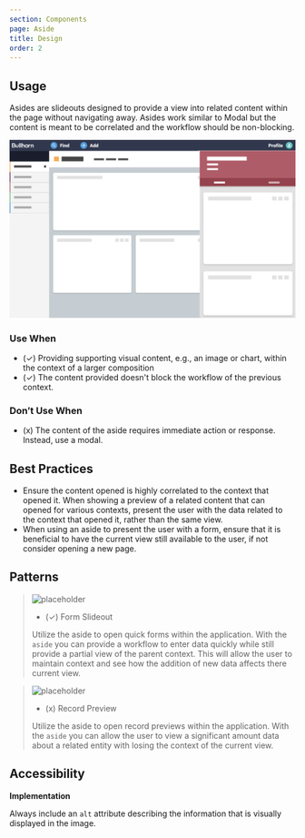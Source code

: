 ```yaml
---
section: Components
page: Aside
title: Design
order: 2
---
```


## Usage

<novo-grid columns="2" align="start" gap="2rem">
<div>

Asides are slideouts designed to provide a view into related content within the page without navigating away.  Asides work similar to Modal but the content is meant to be correlated and the workflow should be non-blocking.

</div>

<img src="assets/images/AsideOverview.png"/>

<div>

### Use When

- (✓) Providing supporting visual content, e.g., an image or chart, within the context of a larger composition
- (✓) The content provided doesn't block the workflow of the previous context.

</div>
<div>

### Don′t Use When

- (x) The content of the aside requires immediate action or response. Instead, use a modal.

</div>
</novo-grid>

## Best Practices

- Ensure the content opened is highly correlated to the context that opened it. When showing a preview of a related content that can opened for various contexts, present the user with the data related to the context that opened it, rather than the same view.
- When using an aside to present the user with a form, ensure that it is beneficial to have the current view still available to the user, if not consider opening a new page.

## Patterns

<novo-grid columns="2" align="start" gap="2rem">

> ![placeholder](https://via.placeholder.com/350x250)
>
> - (✓) Form Slideout
>
> Utilize the aside to open quick forms within the application. With the `aside` you can provide a workflow to enter data quickly while still provide a partial view of the parent context. This will allow the user to maintain context and see how the addition of new data affects there current view.

> ![placeholder](https://via.placeholder.com/350x250)
>
> - (x) Record Preview
>
> Utilize the aside to open record previews within the application. With the `aside` you can allow the user to view a significant amount data about a related entity with losing the context of the current view.

</novo-grid>

## Accessibility

**Implementation**

Always include an `alt` attribute describing the information that is visually displayed in the image.
